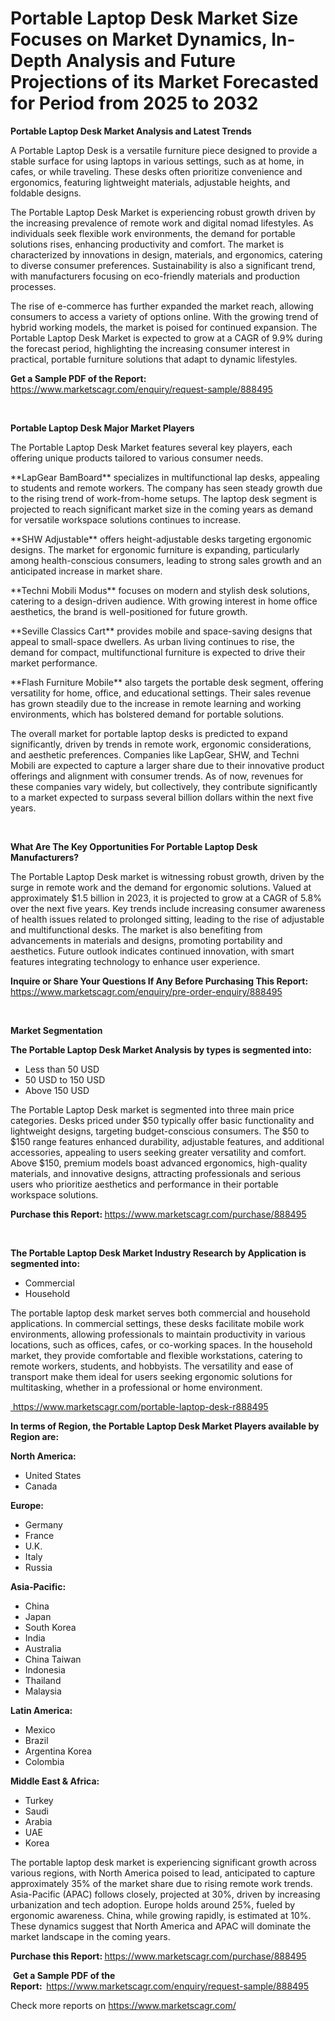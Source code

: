 <p><h1>Portable Laptop Desk Market Size Focuses on Market Dynamics, In-Depth Analysis and Future Projections of its Market Forecasted for Period from 2025 to 2032</h1></p><p><strong>Portable Laptop Desk Market Analysis and Latest Trends</strong></p>
<p><p>A Portable Laptop Desk is a versatile furniture piece designed to provide a stable surface for using laptops in various settings, such as at home, in cafes, or while traveling. These desks often prioritize convenience and ergonomics, featuring lightweight materials, adjustable heights, and foldable designs.</p><p>The Portable Laptop Desk Market is experiencing robust growth driven by the increasing prevalence of remote work and digital nomad lifestyles. As individuals seek flexible work environments, the demand for portable solutions rises, enhancing productivity and comfort. The market is characterized by innovations in design, materials, and ergonomics, catering to diverse consumer preferences. Sustainability is also a significant trend, with manufacturers focusing on eco-friendly materials and production processes.</p><p>The rise of e-commerce has further expanded the market reach, allowing consumers to access a variety of options online. With the growing trend of hybrid working models, the market is poised for continued expansion. The Portable Laptop Desk Market is expected to grow at a CAGR of 9.9% during the forecast period, highlighting the increasing consumer interest in practical, portable furniture solutions that adapt to dynamic lifestyles.</p></p>
<p><strong>Get a Sample PDF of the Report:&nbsp;</strong> <a href="https://www.marketscagr.com/enquiry/request-sample/888495?utm_campaign=2378&utm_medium=2&utm_source=Github&utm_content=ia&utm_term=07022025&utm_id=portable-laptop-desk">https://www.marketscagr.com/enquiry/request-sample/888495</a></p>
<p>&nbsp;</p>
<p><strong>Portable Laptop Desk Major Market Players</strong></p>
<p><p>The Portable Laptop Desk Market features several key players, each offering unique products tailored to various consumer needs. </p><p>**LapGear BamBoard** specializes in multifunctional lap desks, appealing to students and remote workers. The company has seen steady growth due to the rising trend of work-from-home setups. The laptop desk segment is projected to reach significant market size in the coming years as demand for versatile workspace solutions continues to increase.</p><p>**SHW Adjustable** offers height-adjustable desks targeting ergonomic designs. The market for ergonomic furniture is expanding, particularly among health-conscious consumers, leading to strong sales growth and an anticipated increase in market share.</p><p>**Techni Mobili Modus** focuses on modern and stylish desk solutions, catering to a design-driven audience. With growing interest in home office aesthetics, the brand is well-positioned for future growth.</p><p>**Seville Classics Cart** provides mobile and space-saving designs that appeal to small-space dwellers. As urban living continues to rise, the demand for compact, multifunctional furniture is expected to drive their market performance.</p><p>**Flash Furniture Mobile** also targets the portable desk segment, offering versatility for home, office, and educational settings. Their sales revenue has grown steadily due to the increase in remote learning and working environments, which has bolstered demand for portable solutions.</p><p>The overall market for portable laptop desks is predicted to expand significantly, driven by trends in remote work, ergonomic considerations, and aesthetic preferences. Companies like LapGear, SHW, and Techni Mobili are expected to capture a larger share due to their innovative product offerings and alignment with consumer trends. As of now, revenues for these companies vary widely, but collectively, they contribute significantly to a market expected to surpass several billion dollars within the next five years.</p></p>
<p>&nbsp;</p>
<p><strong>What Are The Key Opportunities For Portable Laptop Desk Manufacturers?</strong></p>
<p><p>The Portable Laptop Desk market is witnessing robust growth, driven by the surge in remote work and the demand for ergonomic solutions. Valued at approximately $1.5 billion in 2023, it is projected to grow at a CAGR of 5.8% over the next five years. Key trends include increasing consumer awareness of health issues related to prolonged sitting, leading to the rise of adjustable and multifunctional desks. The market is also benefiting from advancements in materials and designs, promoting portability and aesthetics. Future outlook indicates continued innovation, with smart features integrating technology to enhance user experience.</p></p>
<p><strong>Inquire or Share Your Questions If Any Before Purchasing This Report:</strong> <a href="https://www.marketscagr.com/enquiry/pre-order-enquiry/888495?utm_campaign=2378&utm_medium=2&utm_source=Github&utm_content=ia&utm_term=07022025&utm_id=portable-laptop-desk">https://www.marketscagr.com/enquiry/pre-order-enquiry/888495</a></p>
<p>&nbsp;</p>
<p><strong>Market Segmentation</strong></p>
<p><strong>The Portable Laptop Desk Market Analysis by types is segmented into:</strong></p>
<p><ul><li>Less than 50 USD</li><li>50 USD to 150 USD</li><li>Above 150 USD</li></ul></p>
<p><p>The Portable Laptop Desk market is segmented into three main price categories. Desks priced under $50 typically offer basic functionality and lightweight designs, targeting budget-conscious consumers. The $50 to $150 range features enhanced durability, adjustable features, and additional accessories, appealing to users seeking greater versatility and comfort. Above $150, premium models boast advanced ergonomics, high-quality materials, and innovative designs, attracting professionals and serious users who prioritize aesthetics and performance in their portable workspace solutions.</p></p>
<p><strong>Purchase this Report:&nbsp;</strong><a href="https://www.marketscagr.com/purchase/888495?utm_campaign=2378&utm_medium=2&utm_source=Github&utm_content=ia&utm_term=07022025&utm_id=portable-laptop-desk">https://www.marketscagr.com/purchase/888495</a></p>
<p>&nbsp;</p>
<p><strong>The Portable Laptop Desk Market Industry Research by Application is segmented into:</strong></p>
<p><ul><li>Commercial</li><li>Household</li></ul></p>
<p><p>The portable laptop desk market serves both commercial and household applications. In commercial settings, these desks facilitate mobile work environments, allowing professionals to maintain productivity in various locations, such as offices, cafes, or co-working spaces. In the household market, they provide comfortable and flexible workstations, catering to remote workers, students, and hobbyists. The versatility and ease of transport make them ideal for users seeking ergonomic solutions for multitasking, whether in a professional or home environment.</p></p>
<p><a href="https://www.marketscagr.com/portable-laptop-desk-r888495?utm_campaign=2378&utm_medium=2&utm_source=Github&utm_content=ia&utm_term=07022025&utm_id=portable-laptop-desk">&nbsp;https://www.marketscagr.com/portable-laptop-desk-r888495</a></p>
<p><strong>In terms of Region, the Portable Laptop Desk Market Players available by Region are:</strong></p>
<p>
    <p> <strong> North America: </strong>
        <ul>
            <li>United States</li>
            <li>Canada</li>
        </ul>
        </p> 
    <p> <strong> Europe: </strong>
        <ul>
            <li>Germany</li>
            <li>France</li>
            <li>U.K.</li>
            <li>Italy</li>
            <li>Russia</li>
        </ul>
        </p> 
    <p> <strong> Asia-Pacific: </strong>
        <ul>
            <li>China</li>
            <li>Japan</li>
            <li>South Korea</li>
            <li>India</li>
            <li>Australia</li>
            <li>China Taiwan</li>
            <li>Indonesia</li>
            <li>Thailand</li>
            <li>Malaysia</li>
        </ul>
        </p> 
    <p> <strong> Latin America: </strong>
        <ul>
            <li>Mexico</li>
            <li>Brazil</li>
            <li>Argentina Korea</li>
            <li>Colombia</li>
        </ul>
        </p> 
    <p> <strong> Middle East & Africa: </strong>
        <ul>
            <li>Turkey</li>
            <li>Saudi</li>
            <li>Arabia</li>
            <li>UAE</li>
            <li>Korea</li>
        </ul>
    </p>
    </p>
<p><p>The portable laptop desk market is experiencing significant growth across various regions, with North America poised to lead, anticipated to capture approximately 35% of the market share due to rising remote work trends. Asia-Pacific (APAC) follows closely, projected at 30%, driven by increasing urbanization and tech adoption. Europe holds around 25%, fueled by ergonomic awareness. China, while growing rapidly, is estimated at 10%. These dynamics suggest that North America and APAC will dominate the market landscape in the coming years.</p></p>
<p><strong>Purchase this Report: </strong><a href="https://www.marketscagr.com/purchase/888495?utm_campaign=2378&utm_medium=2&utm_source=Github&utm_content=ia&utm_term=07022025&utm_id=portable-laptop-desk">https://www.marketscagr.com/purchase/888495</a></p>
<p>&nbsp;<strong>Get a Sample PDF of the Report:&nbsp;&nbsp;</strong><a href="https://www.marketscagr.com/enquiry/request-sample/888495?utm_campaign=2378&utm_medium=2&utm_source=Github&utm_content=ia&utm_term=07022025&utm_id=portable-laptop-desk">https://www.marketscagr.com/enquiry/request-sample/888495</a></p>
<p><strong></strong></p>
<p>Check more reports on <a href="https://www.marketscagr.com/?utm_campaign=2378&utm_medium=2&utm_source=Github&utm_content=ia&utm_term=07022025&utm_id=portable-laptop-desk">https://www.marketscagr.com/</a></p>